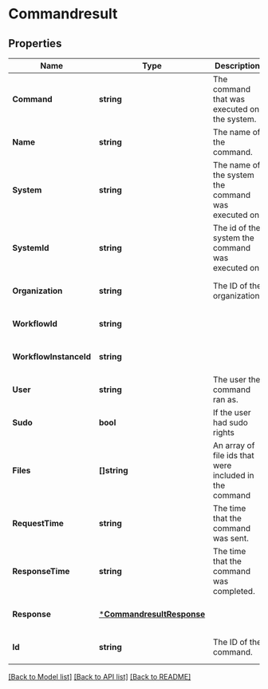 # Commandresult

## Properties
Name | Type | Description | Notes
------------ | ------------- | ------------- | -------------
**Command** | **string** | The command that was executed on the system. | [optional] [default to null]
**Name** | **string** | The name of the command. | [optional] [default to null]
**System** | **string** | The name of the system the command was executed on. | [optional] [default to null]
**SystemId** | **string** | The id of the system the command was executed on. | [optional] [default to null]
**Organization** | **string** | The ID of the organization. | [optional] [default to null]
**WorkflowId** | **string** |  | [optional] [default to null]
**WorkflowInstanceId** | **string** |  | [optional] [default to null]
**User** | **string** | The user the command ran as. | [optional] [default to null]
**Sudo** | **bool** | If the user had sudo rights | [optional] [default to null]
**Files** | **[]string** | An array of file ids that were included in the command | [optional] [default to null]
**RequestTime** | **string** | The time that the command was sent. | [optional] [default to null]
**ResponseTime** | **string** | The time that the command was completed. | [optional] [default to null]
**Response** | [***CommandresultResponse**](commandresult_response.md) |  | [optional] [default to null]
**Id** | **string** | The ID of the command. | [optional] [default to null]

[[Back to Model list]](../README.md#documentation-for-models) [[Back to API list]](../README.md#documentation-for-api-endpoints) [[Back to README]](../README.md)



